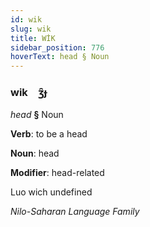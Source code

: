 ```yaml
---
id: wik
slug: wik
title: WİK
sidebar_position: 776
hoverText: head § Noun
---
```


### wik&emsp;<span kind="abugida">ʒ̑ɟ</span>

*head* **§** Noun

**Verb**: to be a head

**Noun**: head

**Modifier**: head-related

Luo wich undefined

*Nilo-Saharan Language Family*